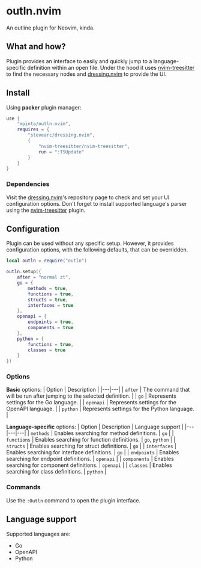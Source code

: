 # outln.nvim
An outline plugin for Neovim, kinda.

## What and how?
Plugin provides an interface to easily and quickly jump to a language-specific definition within an open file. Under the hood it uses [nvim-treesitter](https://github.com/nvim-treesitter/nvim-treesitter) to find the necessary nodes and [dressing.nvim](https://github.com/stevearc/dressing.nvim) to provide the UI.

## Install
Using **packer** plugin manager:
```lua
use {
    "mpinta/outln.nvim",
    requires = {
        "stevearc/dressing.nvim",
        {
            "nvim-treesitter/nvim-treesitter",
            run = ":TSUpdate"
        }
    }
}
```

### Dependencies
Visit the [dressing.nvim](https://github.com/stevearc/dressing.nvim)'s repository page to check and set your UI configuration options. Don't forget to install supported language's parser using the [nvim-treesitter](https://github.com/nvim-treesitter/nvim-treesitter) plugin.

## Configuration
Plugin can be used without any specific setup. However, it provides configuration options, with the following defaults, that can be overridden.
```lua
local outln = require("outln")

outln.setup({
    after = "normal zt",
    go = {
        methods = true,
        functions = true,
        structs = true,
        interfaces = true
    },
    openapi = {
        endpoints = true,
        components = true
    },
    python = {
        functions = true,
        classes = true
    }
})
```

### Options
**Basic** options:
| Option | Description |
|---|---|
| `after` | The command that will be run after jumping to the selected definition. |
| `go` | Represents settings for the Go language. |
| `openapi` | Represents settings for the OpenAPI language. |
| `python` | Represents settings for the Python language. |

**Language-specific** options:
| Option | Description | Language support |
|---|---|---|
| `methods` | Enables searching for method definitions. | `go` |
| `functions` | Enables searching for function definitions. | `go`, `python` |
| `structs` | Enables searching for struct definitions. | `go` |
| `interfaces` | Enables searching for interface definitions. | `go` |
| `endpoints` | Enables searching for endpoint definitions. | `openapi` |
| `components` | Enables searching for component definitions. | `openapi` |
| `classes` | Enables searching for class definitions. | `python` |

### Commands
Use the `:Outln` command to open the plugin interface.

## Language support
Supported languages are:
* Go
* OpenAPI
* Python
